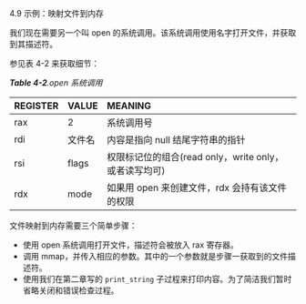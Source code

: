 4.9 示例：映射文件到内存

我们现在需要另一个叫 open 的系统调用。该系统调用使用名字打开文件，并获取到其描述符。

参见表 4-2 来获取细节：

_**Table 4-2**.open 系统调用_

| REGISTER | VALUE | MEANING |
| :--- | :--- | :--- |
| rax | 2 | 系统调用号 |
| rdi | 文件名 | 内容是指向 null 结尾字符串的指针 |
| rsi | flags | 权限标记位的组合\(read only，write only，或者读写均可\) |
| rdx | mode | 如果用 open 来创建文件，rdx 会持有该文件的权限 |

文件映射到内存需要三个简单步骤：

* 使用 open 系统调用打开文件，描述符会被放入 rax 寄存器。
* 调用 mmap，并传入相应的参数。其中的一个参数就是步骤一获取到的文件描述符。
* 使用我们在第二章写的 `print_string` 子过程来打印内容。为了简洁我们暂时省略关闭和错误检查过程。



